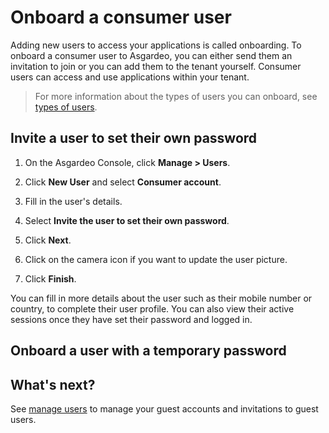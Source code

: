 # Onboard a consumer user

Adding new users to access your applications is called onboarding. To onboard a consumer user to Asgardeo, you can
either send them an invitation to join or you can add them to the tenant yourself. Consumer users can access and use
applications within your tenant.

> For more information about the types of users you can onboard, see [types of users](../../concepts/user-mgt/user-types.md).

## Invite a user to set their own password

1. On the Asgardeo Console, click **Manage > Users**.

2. Click **New User** and select **Consumer account**.

3. Fill in the user's details.

4. Select **Invite the user to set their own password**.

5. Click **Next**.

6. Click on the camera icon if you want to update the user picture.

7. Click **Finish**.

You can fill in more details about the user such as their mobile number or country, to complete their user profile. You
can also view their active sessions once they have set their password and logged in.

## Onboard a user with a temporary password

<CommonGuide guide='guides/fragments/onboard-user-with-password.md'/>

## What's next?

See [manage users](../users/manage-users.md) to manage your guest accounts and invitations to guest users. 

